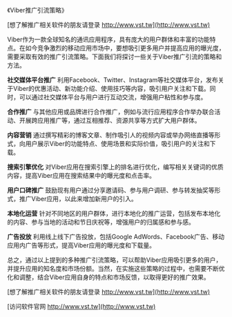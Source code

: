 《Viber推广引流策略》

[想了解推广相关软件的朋友请登录 http://www.vst.tw](http://www.vst.tw)

Viber作为一款全球知名的通讯应用程序，具有庞大的用户群体和丰富的功能特点。在如今竞争激烈的移动应用市场中，要想吸引更多用户并提高应用的曝光度，需要采取有效的推广引流策略。下面我们将探讨一些关于Viber推广引流的策略和方法。

**社交媒体平台推广**
利用Facebook、Twitter、Instagram等社交媒体平台，发布关于Viber的优惠活动、新功能介绍、使用技巧等内容，吸引用户关注和下载。同时，可以通过社交媒体平台与用户进行互动交流，增强用户粘性和参与度。

**合作推广**
与其他应用或品牌进行合作推广，例如与流行应用程序合作举办联合活动、开展跨应用推广等，通过互相推荐、资源共享等方式扩大用户群体。

**内容营销**
通过撰写精彩的博客文章、制作吸引人的视频内容或举办网络直播等形式，向用户展示Viber的功能特点、使用场景和实际价值，吸引用户的关注和下载。

**搜索引擎优化**
对Viber应用在搜索引擎上的排名进行优化，编写相关关键词的优质内容，提高Viber应用在搜索结果中的曝光度和点击率。

**用户口碑推广**
鼓励现有用户通过分享邀请码、参与用户调研、参与转发抽奖等形式，推广Viber应用，以此来增加新用户的引入。

**本地化运营**
针对不同地区的用户群体，进行本地化的推广运营，包括发布本地化的内容、参与当地的活动和节日庆祝等，增强用户的归属感和参与感。

**广告投放**
利用线上线下广告投放，包括Google AdWords、Facebook广告、移动应用内广告等形式，提高Viber应用的曝光度和下载量。

总之，通过以上提到的多种推广引流策略，可以帮助Viber应用吸引更多的用户，并提升应用的知名度和市场份额。当然，在实施这些策略的过程中，也需要不断优化和调整，结合Viber应用自身的特点和市场反馈，以取得更好的推广效果。

[想了解推广相关软件的朋友请登录 http://www.vst.tw](http://www.vst.tw)


[访问软件官网 http://www.vst.tw](http://www.vst.tw)
